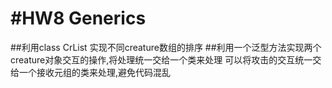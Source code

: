 #HW8 Generics
==============
##利用class CrList<T extends Creature>
	实现不同creature数组的排序
##利用一个泛型方法实现两个creature对象交互的操作,将处理统一交给一个类来处理
	可以将攻击的交互统一交给一个接收元组的类来处理,避免代码混乱

